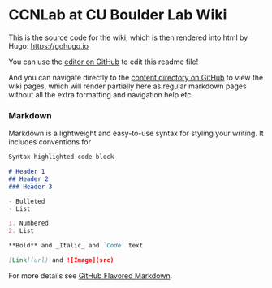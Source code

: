 # CCNLab at CU Boulder Lab Wiki

This is the source code for the wiki, which is then rendered into html by Hugo: https://gohugo.io 

You can use the [editor on GitHub](https://github.com/CCNLabCU/labwiki/edit/master/README.md) to edit this readme file!

And you can navigate directly to the [content directory on GitHub](https://github.com/CCNLabCU/labwiki/tree/master/content) to view the wiki pages, which will render partially here as regular markdown pages without all the extra formatting and navigation help etc.

### Markdown

Markdown is a lightweight and easy-to-use syntax for styling your writing. It includes conventions for

```markdown
Syntax highlighted code block

# Header 1
## Header 2
### Header 3

- Bulleted
- List

1. Numbered
2. List

**Bold** and _Italic_ and `Code` text

[Link](url) and ![Image](src)
```


For more details see [GitHub Flavored Markdown](https://guides.github.com/features/mastering-markdown/).

